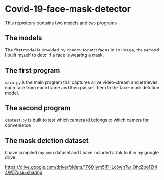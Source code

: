 # Covid-19-face-mask-detector

This repository contains two models  and two programs.

## The models

The first model is provided by opencv todetct faces in an image, the second I built myself to detct if a face is wearing a mask.
 
## The first program

`main.py` is the main program that captures a live video-stream and retrieves each face from each frame and then passes them to the face-mask detction model.

## The second program
`camtest.py` is built to test which camera id belongs to which camera for convenience

## The mask detction dataset

I have compiled my own dataset and I have included a link to it in my google drive:

https://drive.google.com/drive/folders/1F6iXIym5IFHLo6whTw_QhcZbo1Zt44W5?usp=sharing

